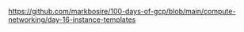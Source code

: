 https://github.com/markbosire/100-days-of-gcp/blob/main/compute-networking/day-16-instance-templates
